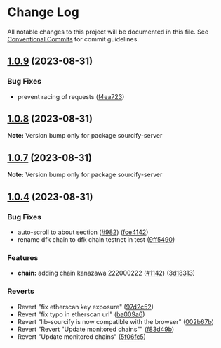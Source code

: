 # Change Log

All notable changes to this project will be documented in this file.
See [Conventional Commits](https://conventionalcommits.org) for commit guidelines.

## [1.0.9](https://github.com/ethereum/sourcify/compare/sourcify-server@1.0.8...sourcify-server@1.0.9) (2023-08-31)

### Bug Fixes

- prevent racing of requests ([f4ea723](https://github.com/ethereum/sourcify/commit/f4ea723d1cd77060ad41f8c519f9045067cc030c))

## [1.0.8](https://github.com/ethereum/sourcify/compare/sourcify-server@1.0.7...sourcify-server@1.0.8) (2023-08-31)

**Note:** Version bump only for package sourcify-server

## [1.0.7](https://github.com/ethereum/sourcify/compare/sourcify-server@1.0.6...sourcify-server@1.0.7) (2023-08-31)

**Note:** Version bump only for package sourcify-server

## [1.0.4](https://github.com/ethereum/sourcify/compare/sourcify-server@1.0.4...sourcify-server@1.0.4) (2023-08-31)

### Bug Fixes

- auto-scroll to about section ([#982](https://github.com/ethereum/sourcify/issues/982)) ([fce4142](https://github.com/ethereum/sourcify/commit/fce4142dfee30bfe66ec3110382172d34552fab7))
- rename dfk chain to dfk chain testnet in test ([9ff5490](https://github.com/ethereum/sourcify/commit/9ff5490efc9b41aea3b7b2eb2669e9317be7ab29))

### Features

- **chain:** adding chain kanazawa 222000222 ([#1142](https://github.com/ethereum/sourcify/issues/1142)) ([3d18313](https://github.com/ethereum/sourcify/commit/3d183138776086af8b75516e8f25e2844a382e90))

### Reverts

- Revert "fix etherscan key exposure" ([97d2c52](https://github.com/ethereum/sourcify/commit/97d2c52005799a15cb539c4f71a2462e64e64cf1))
- Revert "fix typo in etherscan url" ([ba009a6](https://github.com/ethereum/sourcify/commit/ba009a64674dde355b13c1038ab38f7695b57d5e))
- Revert "lib-sourcify is now compatible with the browser" ([002b67b](https://github.com/ethereum/sourcify/commit/002b67bc90f9cab93dcec4ce08ac36990de96bbc))
- Revert "Revert "Update monitored chains"" ([f83d49b](https://github.com/ethereum/sourcify/commit/f83d49b61f6e9e49f883f81fc265701f512a65da))
- Revert "Update monitored chains" ([5f06fc5](https://github.com/ethereum/sourcify/commit/5f06fc57d3392c18fc3436bcec01e66aecb724f0))

